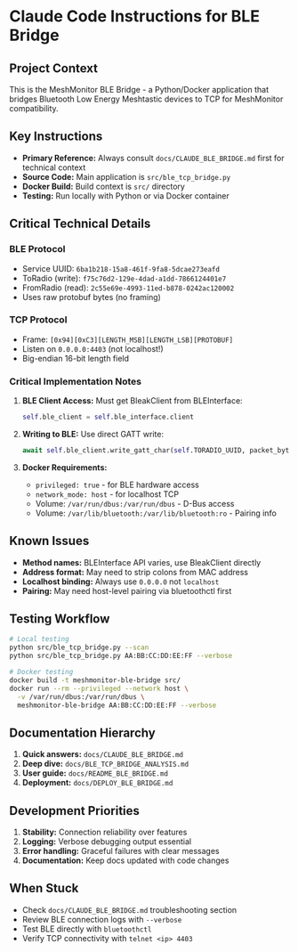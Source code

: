 # Claude Code Instructions for BLE Bridge

## Project Context

This is the MeshMonitor BLE Bridge - a Python/Docker application that bridges Bluetooth Low Energy Meshtastic devices to TCP for MeshMonitor compatibility.

## Key Instructions

- **Primary Reference:** Always consult `docs/CLAUDE_BLE_BRIDGE.md` first for technical context
- **Source Code:** Main application is `src/ble_tcp_bridge.py`
- **Docker Build:** Build context is `src/` directory
- **Testing:** Run locally with Python or via Docker container

## Critical Technical Details

### BLE Protocol
- Service UUID: `6ba1b218-15a8-461f-9fa8-5dcae273eafd`
- ToRadio (write): `f75c76d2-129e-4dad-a1dd-7866124401e7`
- FromRadio (read): `2c55e69e-4993-11ed-b878-0242ac120002`
- Uses raw protobuf bytes (no framing)

### TCP Protocol  
- Frame: `[0x94][0xC3][LENGTH_MSB][LENGTH_LSB][PROTOBUF]`
- Listen on `0.0.0.0:4403` (not localhost!)
- Big-endian 16-bit length field

### Critical Implementation Notes

1. **BLE Client Access:** Must get BleakClient from BLEInterface:
   ```python
   self.ble_client = self.ble_interface.client
   ```

2. **Writing to BLE:** Use direct GATT write:
   ```python
   await self.ble_client.write_gatt_char(self.TORADIO_UUID, packet_bytes)
   ```

3. **Docker Requirements:**
   - `privileged: true` - for BLE hardware access
   - `network_mode: host` - for localhost TCP
   - Volume: `/var/run/dbus:/var/run/dbus` - D-Bus access
   - Volume: `/var/lib/bluetooth:/var/lib/bluetooth:ro` - Pairing info

## Known Issues

- **Method names:** BLEInterface API varies, use BleakClient directly
- **Address format:** May need to strip colons from MAC address
- **Localhost binding:** Always use `0.0.0.0` not `localhost`
- **Pairing:** May need host-level pairing via bluetoothctl first

## Testing Workflow

```bash
# Local testing
python src/ble_tcp_bridge.py --scan
python src/ble_tcp_bridge.py AA:BB:CC:DD:EE:FF --verbose

# Docker testing
docker build -t meshmonitor-ble-bridge src/
docker run --rm --privileged --network host \
  -v /var/run/dbus:/var/run/dbus \
  meshmonitor-ble-bridge AA:BB:CC:DD:EE:FF --verbose
```

## Documentation Hierarchy

1. **Quick answers:** `docs/CLAUDE_BLE_BRIDGE.md`
2. **Deep dive:** `docs/BLE_TCP_BRIDGE_ANALYSIS.md`  
3. **User guide:** `docs/README_BLE_BRIDGE.md`
4. **Deployment:** `docs/DEPLOY_BLE_BRIDGE.md`

## Development Priorities

1. **Stability:** Connection reliability over features
2. **Logging:** Verbose debugging output essential
3. **Error handling:** Graceful failures with clear messages
4. **Documentation:** Keep docs updated with code changes

## When Stuck

- Check `docs/CLAUDE_BLE_BRIDGE.md` troubleshooting section
- Review BLE connection logs with `--verbose`
- Test BLE directly with `bluetoothctl`
- Verify TCP connectivity with `telnet <ip> 4403`
